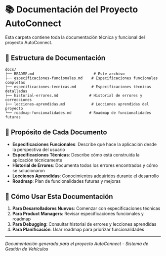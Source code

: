 # 📚 Documentación del Proyecto AutoConnect

Esta carpeta contiene toda la documentación técnica y funcional del proyecto AutoConnect.

## 📁 Estructura de Documentación

```
docs/
├── README.md                           # Este archivo
├── especificaciones-funcionales.md    # Especificaciones funcionales completas
├── especificaciones-tecnicas.md       # Especificaciones técnicas detalladas
├── historial-errores.md              # Historial de errores y correcciones
├── lecciones-aprendidas.md            # Lecciones aprendidas del proyecto
└── roadmap-funcionalidades.md        # Roadmap de funcionalidades futuras
```

## 🎯 Propósito de Cada Documento

- **Especificaciones Funcionales**: Describe qué hace la aplicación desde la perspectiva del usuario
- **Especificaciones Técnicas**: Describe cómo está construida la aplicación técnicamente
- **Historial de Errores**: Documenta todos los errores encontrados y cómo se solucionaron
- **Lecciones Aprendidas**: Conocimientos adquiridos durante el desarrollo
- **Roadmap**: Plan de funcionalidades futuras y mejoras

## 📖 Cómo Usar Esta Documentación

1. **Para Desarrolladores Nuevos**: Comenzar con especificaciones técnicas
2. **Para Product Managers**: Revisar especificaciones funcionales y roadmap
3. **Para Debugging**: Consultar historial de errores y lecciones aprendidas
4. **Para Planificación**: Usar roadmap para priorizar funcionalidades

---
*Documentación generada para el proyecto AutoConnect - Sistema de Gestión de Vehículos*